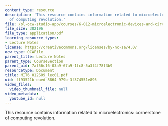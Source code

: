 ```yaml
---
content_type: resource
description: 'This resource contains information related to microelectronics: cornerstone
  of computing revolution.'
file: /ol-ocw-studio-app/courses/6-012-microelectronic-devices-and-circuits-spring-2009/ff93521beaed8864979b3f374551e895_MIT6_012S09_lec01.pdf
file_size: 382196
file_type: application/pdf
learning_resource_types:
- Lecture Notes
license: https://creativecommons.org/licenses/by-nc-sa/4.0/
ocw_type: OCWFile
parent_title: Lecture Notes
parent_type: CourseSection
parent_uid: 7af56c16-03a9-67a9-1fc8-5a3f4f78f3b9
resourcetype: Document
title: MIT6_012S09_lec01.pdf
uid: ff93521b-eaed-8864-979b-3f374551e895
video_files:
  video_thumbnail_file: null
video_metadata:
  youtube_id: null
---
```

This resource contains information related to microelectronics: cornerstone of computing revolution.